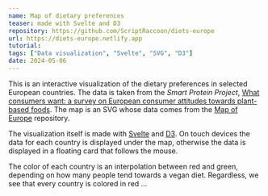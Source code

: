 ```yaml
---
name: Map of dietary preferences
teaser: made with Svelte and D3
repository: https://github.com/ScriptRaccoon/diets-europe
url: https://diets-europe.netlify.app
tutorial:
tags: ["Data visualization", "Svelte", "SVG", "D3"]
date: 2024-05-06
---
```


This is an interactive visualization of the dietary preferences in selected European countries. The data is taken from the _Smart Protein Project_, [What consumers want: a survey on European consumer attitudes towards plant-based foods](https://smartproteinproject.eu/wp-content/uploads/FINAL_Pan-EU-consumer-survey_Overall-Report-.pdf). The map is an SVG whose data comes from the [Map of Europe](https://github.com/leakyMirror/map-of-europe) repository.

The visualization itself is made with [Svelte](https://svelte.dev/) and [D3](https://d3js.org/). On touch devices the data for each country is displayed under the map, otherwise the data is displayed in a floating card that follows the mouse.

The color of each country is an interpolation between red and green, depending on how many people tend towards a vegan diet. Regardless, we see that every country is colored in red ...
